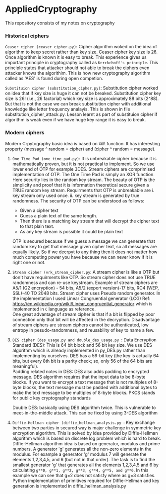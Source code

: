 # AppliedCryptography
This repository consists of my notes on cryptography

### Historical ciphers
`Ceaser cipher (ceaser_cipher.py)`: Cipher algorithm woked on the idea of algorithm to keep secret rather than key size. Ceaser cipher key size is 26. Once algorithm is known it is easy to break. This experience gives us important principle in cryptography called as `Kerckchoff's principle`. This principle states that attacker should not able to break the ciphers even attacker knows the algorithim. This is how new cryptography algorithm called as 'AES' is found during open competion. 

`Substituion cipher (substitution_cipher.py)`: Substitution cipher worked on idea that if key size is huge it can not be breaked. Substitution cipher key size is 26! (i.e., 26 factorial) which key size is approximately 88 bits (2^88). But that is not the case we can break substitution cipher with additional knowledge like letter frequency analayis. This is shown in file substitution_cipher_attack.py. Lesson learnt as part of substituion cipher if algorithm is weak even if we have huge key range it is easy to break.

### Modern ciphers
Modern Crpytography basic idea is based on `XOR` function. It has interesting property (message ^ random = cipher) and (cipher ^ random = message).

1. `One Time Pad (one_time_pad.py)`: It is unbreakable cipher because it is mathematically proven, but it is not practical to implement. So we use lower end of OTP for example 3DES. Stream ciphers are comprimised implementation of OTP. The One Time Pad is simply an XOR function. Here security lies in the random key stream. The beauty of OTP is the simplicity and proof that it is information theoretical secure given a TRUE random key stream. Requirments that OTP is unbreakable are i. key stream only used once. ii. key stream is generated by true randomness.
  The security of OTP can be understood as follows:

    - Given a cipher text
    - Guess a plain text of the same length.
    - Then there is a matching key stream that will decrypt the cipher text to that plain text.
    - As any key stream is possible it could be plain text        

    OTP is secured because if we guess a message we can generate that random key to get that message given cipher text, so all messages are equally likely. So if we
    decrpyt to any   thing then it does not matter how much computing power you have because we can never know if it is right one or not.

2. `Stream cipher (vrk_stream_cipher.py`: A stream cipher is like a OTP but don't have requirments like OTP. So stream cipher does not use TRUE randomness and can re-use keystream. Example of stream ciphers are A5/1 (G2 encryption) - 54 bits, A5/2 (export version)-17 bits, RC4 (WEP, SSL)-40 TO 2048 bits.  Stream cipher uses Pseudo random generator. In the implementation I used Linear Congruential generator (LCG) Ref: https://en.wikipedia.org/wiki/Linear_congruential_generator which is implemented in `C` language as reference.  
One great advantage of stream cipher is that if a bit is flipped by poor connection only that bit will be affected in the decryption.
Disadvantage of stream ciphers are stream ciphers cannot be authenticated, low entropy in pesudo-randomness, and reusability of key to name a few.

3. `DES cipher (des_usage.py and double_des_usage.py `:  Data Encryption Standard (DES): This is 64 bit block and 56 bit key size. We use DES algorithm which is already implemented in py_DES.py rather than implementing by ourselves. DES has a 56-bit key (the key is actually 64 bits, but every 8th bit is a parity check; so, only 56 of the 64 bits are meaningful).       
        Padding related notes in DES: DES also adds padding to encrypted message. DES algorithm requires that the input data to be 8-byte blocks. If you want to encrypt a text message that is not multiples of 8-byte blocks, the text message must be padded with additional bytes to make the text message to be multiples of 8-byte blocks. PKCS stands for public key cryptography standards
        
      Double DES: basically using DES algorithm twice. This is vulnerable to meet-in-the-middle attack. This can be fixed by using 3-DES algorithm

4. `Diffie-Hellman cipher (diffie_hellman_analysis.py `:  Key exchange between two parties in secured way is major challenge in symmetric key encryption algorithm. This is solved by idea provided by Diffie-Hellman algorithm which is based on discrete log problem which is hard to break. Diffie-Hellman algorithm idea is based on generator, modulus and prime numbers. A generator 'g' generates all the non-zero elements in the modulus. For example a generator 'g' modulus 7 will generate the elements 1,2,3,4,5, and 6 (but not in that order). The task is to find the smallest generator 'g' that generates all the elements 1,2,3,4,5 and 6 by calculating `g**0, g**1, g**2, g**3, g**4, g**5, and g**6`. In this example we can see that g=2 does not satisfy where as g=3 satisfies. Python implementation of primitives required for Diffie-Hellman and key generation is implemented in diffie_hellman_analysis.py
